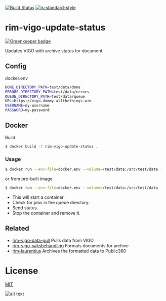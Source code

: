[![Build Status](https://travis-ci.org/telemark/rim-vigo-update-status.svg?branch=master)](https://travis-ci.org/telemark/rim-vigo-update-status)
[![js-standard-style](https://img.shields.io/badge/code%20style-standard-brightgreen.svg?style=flat)](https://github.com/feross/standard)

# rim-vigo-update-status

[![Greenkeeper badge](https://badges.greenkeeper.io/telemark/rim-vigo-update-status.svg)](https://greenkeeper.io/)

Updates VIGO with archive status for document

## Config

docker.env

```bash
DONE_DIRECTORY_PATH=test/data/done
ERRORS_DIRECTORY_PATH=test/data/errors
QUEUE_DIRECTORY_PATH=test/data/queue
URL=https://vigo.dummy.allthethings.win
USERNAME=my-username
PASSWORD=my-password
```

## Docker

Build

```bash
$ docker build -t rim-vigo-update-status .
```

### Usage

```bash
$ docker run --env-file=docker.env --volume=/test/data:/src/test/data --rm rim-vigo-update-status
```

or from pre-built image

```bash
$ docker run --env-file=docker.env --volume=/test/data:/src/test/data --rm telemark/rim-vigo-update-status
```

- This will start a container. 
- Check for jobs in the queue directory.
- Send status.
- Stop the container and remove it.

## Related

- [rim-vigo-data-pull](https://github.com/telemark/rim-vigo-data-pull) Pulls data from VIGO
- [rim-vigo-saksbehandling](https://github.com/telemark/rim-vigo-saksbehandling) Formats documents for archive
- [rim-laurentius](https://github.com/telemark/rim-laurentius) Archives the formatted data to Public360

# License

[MIT](LICENSE)

![alt text](https://robots.kebabstudios.party/rim-vigo-update-status.png "Robohash image of rim-vigo-update-status")